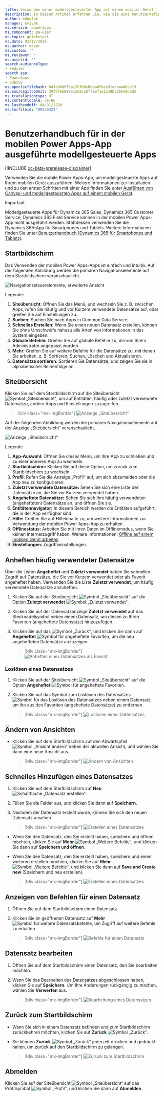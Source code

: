 ```yaml
---
title: Verwenden einer modellgesteuerten App auf einem mobilen Gerät | Microsoft-Dokumentation
description: In diesem Artikel erfahren Sie, wie Sie eine benutzerdefinierte modellgesteuerte App auf einem mobilen Gerät verwenden.
author: mduelae
manager: kvivek
ms.service: powerapps
ms.component: pa-user
ms.topic: quickstart
ms.date: 03/12/2020
ms.author: mkaur
ms.custom: ''
ms.reviewer: ''
ms.assetid: ''
search.audienceType:
- enduser
search.app:
- PowerApps
- D365CE
ms.openlocfilehash: 84fe0685f9a128fb0cbbeadfbea01aceaa86cb19
ms.sourcegitcommit: 39f6feb699512e9c2bf71ef1a1238b32b639da02
ms.translationtype: HT
ms.contentlocale: de-DE
ms.lasthandoff: 04/01/2020
ms.locfileid: "80530421"
---
```

# <a name="user-guide-for-model-driven-apps-running-on-the-power-apps-mobile-app"></a>Benutzerhandbuch für in der mobilen Power Apps-App ausgeführte modellgesteuerte Apps

[!INCLUDE [cc-beta-prerelease-disclaimer](../includes/cc-beta-prerelease-disclaimer.md)]

Verwenden Sie die mobile Power Apps-App, um modellgesteuerte Apps auf Ihrem mobilen Gerät auszuführen. Weitere Informationen zur Installation und zu den ersten Schritten mit einer App finden Sie unter [Ausführen von Canvas- und modellgesteuerten Apps auf einem mobilen Gerät](run-canvas-and-model-apps-on-mobile.md).

> [!IMPORTANT]
> Modellgesteuerte Apps für Dynamics 365 Sales, Dynamics 365 Customer Service, Dynamics 365 Field Service<!--For sure this list doesn't include Dynamics 365 Marketing, and Dynamics 365 Project Service Automation? That's the list of model-driven apps according to the Dynamics Style Guide.--> können in der mobilen Power Apps-App nicht ausgeführt werden. Stattdessen verwenden Sie die Dynamics 365-App für Smartphones und Tablets. Weitere Informationen finden Sie unter [Benutzerhandbuch (Dynamics 365 für Smartphones und Tablets)](https://docs.microsoft.com/dynamics365/mobile-app/dynamics-365-phones-tablets-users-guide).

## <a name="home-screen"></a>Startbildschirm 

Das Verwenden der mobilen Power Apps-Apps ist einfach und intuitiv. Auf der folgenden Abbildung werden die primären Navigationselemente auf dem Startbildschirm veranschaulicht. 

![Navigationssteuerelemente, erweiterte Ansicht](media/pa_mobile_main_nav_android.png "Navigationssteuerelemente, erweiterte Ansicht")

Legende:

1. **Siteübersicht:** Öffnen Sie das Menü, und wechseln Sie z. B. zwischen Apps, rufen Sie häufig und vor Kurzem verwendete Datensätze auf, oder greifen Sie auf Einstellungen zu.
2. **Suchen**: Suchen Sie nach Apps in Common Data Service.
3. **Schnelles Erstellen:** Wenn Sie einen neuen Datensatz erstellen, können Sie ohne Umschweife nahezu alle Arten von Informationen in das System eingeben.
4. **Globale Befehle:** Greifen Sie auf globale Befehle zu, die von Ihrem Administrator angepasst wurden.
5. **Mehr:** Greifen Sie auf weitere Befehle für die Datensätze zu, mit denen Sie arbeiten, z. B. Sortieren, Suchen, Löschen und Aktualisieren.<!--There really are "more"? Or can you end the list at "refresh"?-->
6. **Datensätze sortieren:** Sortieren Sie Datensätze, und zeigen Sie sie in alphabetischer Reihenfolge an.

## <a name="site-map"></a>Siteübersicht 

Klicken Sie auf dem Startbildschirm auf die Siteübersicht ![Symbol „Siteübersicht“](media/pa_mobile_sitemap_icon.png "Symbol „Siteübersicht“"), um auf Entitäten, häufig oder zuletzt verwendete Datensätze, andere Apps und Einstellungen zuzugreifen.

   > [!div class="mx-imgBorder"]
   > ![Anzeige „Siteübersicht“](media/pa_mobile_site_map.gif "Anzeige „Siteübersicht“")

Auf der folgenden Abbildung werden die primären Navigationselemente auf der Anzeige „Siteübersicht“ veranschaulicht. 

![Anzeige „Siteübersicht“](media/pa_mobile_sitemap_android.png "Anzeige „Siteübersicht“")

Legende

1. **App-Auswahl:** Öffnen Sie dieses Menü, um Ihre App zu schließen und zu einer anderen App zu wechseln.
2. **Startbildschirm:** Klicken Sie auf diese Option, um zurück zum Startbildschirm zu wechseln.
3. **Profil:** Rufen Sie die Anzeige „Profil“ auf, um sich abzumelden oder die App neu zu konfigurieren. 
4. **Zuletzt verwendete Datensätze:** Sehen Sie sich eine Liste der Datensätze an, die Sie vor Kurzem verwendet haben. 
5. **Angeheftete Datensätze:** Sehen Sie sich Ihre häufig verwendeten (angehefteten) Datensätze an, und öffnen Sie sie. 
6. **Entitätennavigator:** In diesem Bereich werden die Entitäten aufgeführt, die in der App verfügbar sind.
7. **Hilfe:** Greifen Sie auf Hilfeinhalte zu, um weitere Informationen zur Verwendung der mobilen Power Apps-App zu erhalten.
8. **Offlinestatus:** Arbeiten Sie mit Ihren Daten im Offlinemodus, wenn Sie keinen Internetzugriff haben. Weitere Informationen: [Offline auf einem mobilen Gerät arbeiten](https://docs.microsoft.com/dynamics365/mobile-app/work-in-offline-mode)
9. **Einstellungen**: Zugriffseinstellungen.

## <a name="pin-favorite-records"></a>Anheften häufig verwendeter Datensätze

Über die Listen **Angeheftet** und **Zuletzt verwendet** haben Sie schnellen Zugriff auf Datensätze, die Sie vor Kurzem verwendet oder als Favorit angeheftet haben. Verwenden Sie die Liste **Zuletzt verwendet**, um häufig verwendete Datensätze anzuheften.  

1. Klicken Sie auf der Siteübersicht ![Symbol „Siteübersicht“](media/pa_mobile_sitemap_icon.png "Symbol „Siteübersicht“") auf die Option **Zuletzt verwendet** ![Symbol „Zuletzt verwendet“](media/pa_mobile_recent_icon.png "Symbol für zuletzt verwendete Datensätze").

2. Klicken Sie auf der Datensatzanzeige **Zuletzt verwendet** auf das Stecknadelsymbol neben einem Datensatz, um diesen zu Ihren Favoriten (angeheftete Datensätze) hinzuzufügen.

3. Klicken Sie auf das ![Symbol „Zurück“](media/mobile_go_back_icon.png "Symbol „Zurück“"), und klicken Sie dann auf **Angeheftet** ![Symbol für angeheftete Favoriten](media/mobile_pinned_favs_icon.png "Symbol für angeheftete Favoriten"), um die neu angehefteten Datensätze anzuzeigen.

   > [!div class="mx-imgBorder"]
   > ![Anheften eines Datensatzes als Favorit](media/pin_favs.gif "Anheften eines Datensatzes als Favorit")

### <a name="unpin-a-record"></a>Loslösen eines Datensatzes

1. Klicken Sie auf der Siteübersicht ![Symbol „Siteübersicht“](media/pa_mobile_sitemap_icon.png "Symbol „Siteübersicht“") auf die Option **Angeheftet** ![Symbol für angeheftete Favoriten](media/mobile_pinned_favs_icon.png "Symbol für angeheftete Favoriten").

2. Klicken Sie auf das Symbol zum Loslösen des Datensatzes ![Symbol für das Loslösen des Datensatzes](media/pa_mobile_remove_pin_icon.png "Symbol für das Loslösen eines Datensatzes") neben einem Datensatz, um ihn aus den Favoriten (angeheftete Datensätze) zu entfernen.

   > [!div class="mx-imgBorder"]
   > ![Loslösen eines Datensatzes](media/unpin_favs.gif "Loslösen eines Datensatzes")

## <a name="change-views"></a>Ändern von Ansichten

- Klicken Sie auf dem Startbildschirm auf den Abwärtspfeil ![Symbol „Ansicht ändern“](media/mobile_view_selector_icon.png "Symbol für das Ändern einer Ansicht") neben der aktuellen Ansicht, und wählen Sie dann eine neue Ansicht aus.

   > [!div class="mx-imgBorder"]
   > ![Ändern von Ansichten](media/pa_mobile_change_view.gif "Ändern von Ansichten")

## <a name="add-a-record-quickly"></a>Schnelles Hinzufügen eines Datensatzes

1. Klicken Sie auf dem Startbildschirm auf **Neu** ![Schaltfläche „Datensatz erstellen“](media/create-record-button.png "Schaltfläche „Datensatz erstellen“").
2. Füllen Sie die Felder aus, und klicken Sie dann auf **Speichern**.
3. Nachdem der Datensatz erstellt wurde, können Sie sich den neuen Datensatz ansehen. 

   > [!div class="mx-imgBorder"]
   > ![Erstellen eines Datensatzes](media/pamobile_add_record.gif "Erstellen eines Datensatzes")

-  Wenn Sie den Datensatz, den Sie erstellt haben, speichern und öffnen möchten, klicken Sie auf **Mehr** ![Symbol „Weitere Befehle“](media/pa_mobile_more_commands_icon.png "Symbol für weitere Befehle"), und klicken Sie dann auf **Speichern und öffnen**.

- Wenn Sie den Datensatz, den Sie erstellt haben, speichern und einen weiteren erstellen möchten, klicken Sie auf **Mehr** ![Symbol „Weitere Befehle“](media/pa_mobile_more_commands_icon.png "Symbol für weitere Befehle"), und klicken Sie dann auf **Save and Create new** (Speichern und neu erstellen).

   > [!div class="mx-imgBorder"]
   > ![Erstellen eines Datensatzes](media/pa_mobile_save_create_new.gif "Erstellen eines Datensatzes")

## <a name="view-commands-for-a-record"></a>Anzeigen von Befehlen für einen Datensatz

1. Öffnen Sie auf dem Startbildschirm einen Datensatz.
2. Klicken Sie im geöffneten Datensatz auf **Mehr** ![Symbol für weitere Datensatzbefehle](media/access_record_commands_icon.png "Symbol für weitere Datensatzbefehle"), um Zugriff auf weitere Befehle zu erhalten.

   > [!div class="mx-imgBorder"]
   > ![Befehle für einen Datensatz](media/pa_mobile_view_record_commands.gif "Befehle für einen Datensatz")

## <a name="edit-a-record"></a>Datensatz bearbeiten

1. Öffnen Sie auf dem Startbildschirm einen Datensatz, den Sie bearbeiten möchten. 
2. Wenn Sie das Bearbeiten des Datensatzes abgeschlossen haben, klicken Sie auf **Speichern**. Um Ihre Änderungen rückgängig zu machen, wählen Sie **Verwerfen** aus.

   > [!div class="mx-imgBorder"]
   > ![Bearbeitung eines Datensatzes](media/pa_mobile_edit_record.gif "Datensatz bearbeiten")

## <a name="go-back-to-the-home-screen"></a>Zurück zum Startbildschirm

- Wenn Sie sich in einem Datensatz befinden und zum Startbildschirm zurückkehren möchten, klicken Sie auf **Zurück** ![Symbol „Zurück“](media/pa_mobile_back_icon.png "Symbol „Zurück“").
- Sie können **Zurück** ![Symbol „Zurück“](media/pa_mobile_back_icon.png "Symbol „Zurück“") jederzeit drücken und gedrückt halten, um zurück auf den Startbildschirm zu gelangen. 

   > [!div class="mx-imgBorder"]
   > ![Zurück zum Startbildschirm](media/go_back_home.gif "Zurück zum Startbildschirm")

## <a name="sign-out"></a>Abmelden

Klicken Sie auf der Siteübersicht ![Symbol „Siteübersicht“](media/pa_mobile_sitemap_icon.png "Symbol „Siteübersicht“") auf das Profilsymbol ![Symbol „Profil“](media/profile_icon.png "Symbol „Siteübersicht“"), und klicken Sie dann auf **Abmelden**.
